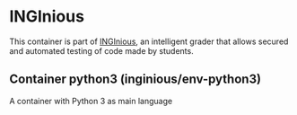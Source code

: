 INGInious
=========

This container is part of [INGInious](https://github.com/UCL-INGI/INGInious), an intelligent grader that allows secured and automated testing of code made by students. 

Container python3 (inginious/env-python3)
--------------------------------------------------------

A container with Python 3 as main language
